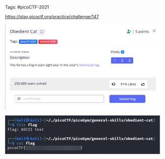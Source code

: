 Tags: #picoCTF-2021 

https://play.picoctf.org/practice/challenge/147

![](../../../../_attachments/Pasted%20image%2020240417191946.png)

![](../../../../_attachments/Pasted%20image%2020240417192536.png)